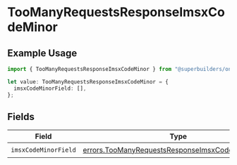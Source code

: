 # TooManyRequestsResponseImsxCodeMinor

## Example Usage

```typescript
import { TooManyRequestsResponseImsxCodeMinor } from "@superbuilders/oneroster/models/errors";

let value: TooManyRequestsResponseImsxCodeMinor = {
  imsxCodeMinorField: [],
};
```

## Fields

| Field                                                                                                                  | Type                                                                                                                   | Required                                                                                                               | Description                                                                                                            |
| ---------------------------------------------------------------------------------------------------------------------- | ---------------------------------------------------------------------------------------------------------------------- | ---------------------------------------------------------------------------------------------------------------------- | ---------------------------------------------------------------------------------------------------------------------- |
| `imsxCodeMinorField`                                                                                                   | [errors.TooManyRequestsResponseImsxCodeMinorField](../../models/errors/toomanyrequestsresponseimsxcodeminorfield.md)[] | :heavy_check_mark:                                                                                                     | N/A                                                                                                                    |